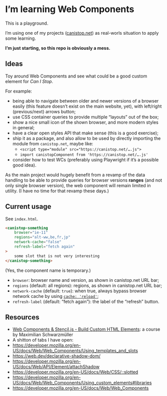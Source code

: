 # I’m learning Web Components

This is a playground.

I’m using one of my projects ([canistop.net](https://canistop.net/)) as real-worls situation to apply some learning.

**I’m just starting, so this repo is obviously a mess.**

## Ideas

Toy around Web Components and see what could be a good custom element for _Can I Stop_.

For example:
- being able to navigate between older and newer versions of a browser easily (this feature doesn’t exist on the main website, yet), with left/right (previous/next) arrows button;
- use CSS container queries to provide multiple “layouts” out of the box;
- show a nice small icon of the shown browser, and more modern styles in general;
- have a clear open styles API that make sense (this is a good exercise);
- ship it as a package, and also allow to be used by directly importing the module from `canistop.net`, maybe like:
    - `<script type="module" src="https://canistop.net/….js">`
    - `import canistopComponent from 'https://canistop.net/….js'`
- consider how to test WCs (preferably using Playwright if it’s a possible good idea).

As the main project would hugely benefit from a revamp of the data handling to be able to provide queries for browser versions **ranges** (and not only single browser version), the web component will remain limited in utility. (I have no time for that revamp these days.)

## Current usage

See `index.html`.

```html
<canistop-something
    browser="ie-11"
    regions="alt-ww,be,fr,jp"
    network-cache="false"
    refresh-label="fetch again"
>
    some slot that is not very interesting
</canistop-something>
```

(Yes, the component name is temporary.)

- `browser`: browser name and version, as shown in canistop.net URL bar;
- `regions` (default: all regions): regions, as shown in canistop.net URL bar;
- `network-cache` (default: `true`): when true, always bypass browser network cache by using [`cache: 'reload'`](https://developer.mozilla.org/en-US/docs/Web/API/Request/cache#value);
- `refresh-label` (default: “fetch again”): the label of the “refresh” button.

## Resources

- [Web Components & Stencil.js - Build Custom HTML Elements](https://www.udemy.com/course/web-components-stenciljs-build-custom-html-elements/): a course by Maximilian Schwarzmüller
- A shitton of tabs I have open:
 - https://developer.mozilla.org/en-US/docs/Web/Web_Components/Using_templates_and_slots
 - https://web.dev/declarative-shadow-dom/
 - https://developer.mozilla.org/en-US/docs/Web/API/Element/attachShadow
 - https://developer.mozilla.org/en-US/docs/Web/CSS/::slotted
 - https://developer.mozilla.org/en-US/docs/Web/Web_Components/Using_custom_elements#libraries
 - https://developer.mozilla.org/en-US/docs/Web/Web_Components
